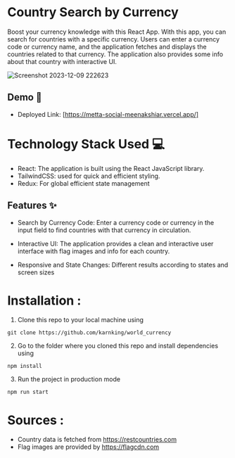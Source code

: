 # Country Search by Currency

Boost your currency knowledge with this React App.
With this app, you can search for countries with a specific currency. Users can enter a currency code or currency name, and the application fetches and displays the countries related to that currency. The application also provides some info about that country with interactive UI.

![Screenshot 2023-12-09 222623](https://github.com/karnking/world_currency/assets/68837552/05737de2-4865-497e-b03a-2ed118601232)

## Demo :movie_camera:

- Deployed Link: [https://metta-social-meenakshiar.vercel.app/]

# Technology Stack Used 💻

- React: The application is built using the React JavaScript library.
- TailwindCSS: used for quick and efficient styling.
- Redux: For global efficient state management

## Features :sparkles:

- Search by Currency Code: Enter a currency code or currency in the input field to find countries with that currency in circulation.

- Interactive UI: The application provides a clean and interactive user interface with flag images and info for each country.

- Responsive and State Changes: Different results according to states and screen sizes 

# Installation :

1. Clone this repo to your local machine using

```
git clone https://github.com/karnking/world_currency
```

2. Go to the folder where you cloned this repo and install dependencies using

```
npm install
```

3. Run the project in production mode

```
npm run start
```

# Sources :

- Country data is fetched from https://restcountries.com
- Flag images are provided by https://flagcdn.com
